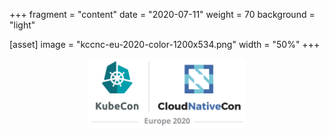 +++
fragment = "content"
date = "2020-07-11"
weight = 70
background = "light"

[asset]
  image = "kccnc-eu-2020-color-1200x534.png"
  width = "50%"
+++

<div style="text-align: center">
<img src="_index/kccnc-eu-2020-color-1200x534.png" style="width:50%"/>
</div>
